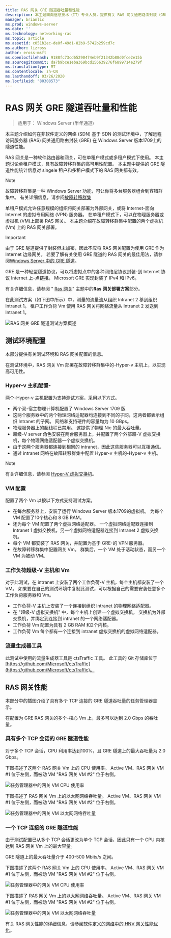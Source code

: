 ```yaml
---
title: RAS 网关 GRE 隧道吞吐量和性能
description: 本主题面向信息技术（IT）专业人员，提供有关 RAS 网关通用路由封装（GRE）隧道的吞吐量性能信息。
manager: brianlic
ms.prod: windows-server
ms.date: ''
ms.technology: networking-ras
ms.topic: article
ms.assetid: c051b2ec-de0f-49d1-82b9-5742b259cd7c
ms.author: lizross
author: eross-msft
ms.openlocfilehash: 9188fc73cd65290474eb9f21342b88d0fce2e15b
ms.sourcegitcommit: da7b9bce1eba369bcd156639276f6899714e279f
ms.translationtype: MT
ms.contentlocale: zh-CN
ms.lasthandoff: 03/26/2020
ms.locfileid: "80308573"
---
```

# <a name="ras-gateway-gre-tunnel-throughput-and-performance"></a>RAS 网关 GRE 隧道吞吐量和性能

>适用于： Windows Server \(半年通道\)

本主题介绍如何在非软件定义的网络 \(SDN\) 基于 SDN 的测试环境中，了解远程访问服务器 \(RAS\) 网关通用路由封装 \(GRE\) 在 Windows Server 版本1709上的隧道性能。

RAS 网关是一种软件路由器和网关，可在单租户模式或多租户模式下使用。 本主题讨论单租户模式，具有故障转移群集的高可用性配置。 本主题中提供的 GRE 隧道性能统计信息对 singele 租户和多租户模式下的 RAS 网关都有效。

>[!NOTE]
>故障转移群集是一种 Windows Server 功能，可让你将多台服务器组合到容错群集中。 有关详细信息，请参阅[故障转移群集](../../../failover-clustering/failover-clustering-overview.md)

单租户模式允许任意规模的组织将网关部署为外部网关，或将 Internet\-面向 Internet 的虚拟专用网络 \(VPN\) 服务器。 在单租户模式下，可以在物理服务器或虚拟机 \(VM\)上部署 RAS 网关。 本主题介绍在故障转移群集中配置的两个虚拟机 \(Vm\) 上的 RAS 网关部署。

>[!IMPORTANT]
>由于 GRE 隧道提供了封装但未加密，因此不应将 RAS 网关配置为使用 GRE 作为 Internet 边缘网关。 若要了解有关使用 GRE 隧道的 RAS 网关的最佳用法，请参阅[Windows Server 中的 GRE 隧道](gre-tunneling-windows-server.md)。

GRE 是一种轻型隧道协议，可以将虚拟点中的各种网络层协议封装\-到 Internet 协议 Internet 上\-点链接。 Microsoft GRE 实现封装了 IPv4 和 IPv6。

有关详细信息，请参阅 " [Ras 网关](https://docs.microsoft.com/windows-server/remote/remote-access/ras-gateway/ras-gateway#bkmk_deploy)" 主题中的**Ras 网关部署方案**部分。 

在此测试方案（如下图中所示）中，测量的流量流从组织 Intranet 2 移到组织 Intranet 1。 租户工作负荷 Vm 使用 RAS 网关将网络流量从 Intranet 2 发送到 Intranet 1。

![RAS 网关 GRE 隧道测试方案概述](../../media/GRE-Tunnel-Perf/Gre-Infrastructure.jpg)

## <a name="test-environment-configuration"></a>测试环境配置

本部分提供有关测试环境和 RAS 网关配置的信息。

在测试环境中，RAS 网关 Vm 部署在故障转移群集中的\-Hyper-v 主机上，以实现高可用性。

### <a name="hyper-v-host-configuration"></a>Hyper-v 主机配置\-

两个\-Hyper-v 主机配置为支持测试方案，采用以下方式。 

- 两个双\-宿主物理计算机配置了 Windows Server 1709 版
- 这两个服务器中的两个物理网络适配器均连接到不同的子网，这两者都表示组织 Intranet 的子网。 网络和支持硬件的容量均为 10 GBps。
- 物理服务器上的超线程已禁用。 这提供了物理 Nic 的最大吞吐量。
- 超级\-V server 角色安装在两台服务器上，并配置了两个外部超\-V 虚拟交换机，每个物理网络适配器一个虚拟交换机。
- 由于这两个服务器都连接到相同的 intranet，因此这些服务器可以互相通信。
- 通过 intranet 网络在故障转移群集中配置 Hyper-v 主机的\-Hyper-v 主机。 

>[!NOTE]
>有关详细信息，请参阅 [Hyper-V 虚拟交换机](https://docs.microsoft.com/windows-server/virtualization/hyper-v-virtual-switch/hyper-v-virtual-switch)。

### <a name="vm-configuration"></a>VM 配置

配置了两个 Vm 以按以下方式支持测试方案。

- 在每台服务器上，安装了运行 Windows Server 版本1709的虚拟机。 为每个 VM 配置了10个核心和 8 GB RAM。
- 还为每个 VM 配置了两个虚拟网络适配器。 一个虚拟网络适配器连接到 Intranet 1 虚拟交换机，另一个虚拟网络适配器连接到 Intranet 2 虚拟交换机。
- 每个 VM 都安装了 RAS 网关，并配置为基于 GRE\-的 VPN 服务器。
- 在故障转移群集中配置网关 Vm。 群集后，一个 VM 处于活动状态，而另一个 VM 为被动 VM。

### <a name="workload-hyper-v-hosts-and-vms"></a>工作负荷超级\-V 主机和 Vm

对于此测试，在 intranet 上安装了两个工作负荷\-V 主机，每个主机都安装了一个 VM。 如果要在自己的测试环境中复制此测试，可以根据自己的需要安装任意多个工作负荷服务器和 Vm。

- 工作负荷\-V 主机上安装了一个连接到组织 Intranet 的物理网络适配器。
- 在 "超级\-V 虚拟交换机" 中，每个主机上创建一个虚拟交换机。 交换机为外部交换机，并绑定到连接到 intranet 的一个网络适配器。
- 工作负荷 Vm 配置为具有 2 GB RAM 和2个内核。
- 工作负荷 Vm 每个都有一个连接到 intranet 虚拟交换机的虚拟网络适配器。

### <a name="traffic-generator-tool"></a>流量生成器工具

此测试中使用的流量生成器工具是 ctsTraffic 工具。 此工具的 Git 存储库位于[https://github.com/Microsoft/ctsTraffic](https://github.com/Microsoft/ctsTraffic)。

## <a name="ras-gateway-performance"></a>RAS 网关性能

本部分中的插图介绍了具有多个 TCP 连接的 GRE 隧道吞吐量的任务管理器显示。

在配置为 GRE RAS 网关的多个\-核心 Vm 上，最多可以达到 2.0 Gbps 的吞吐量。

### <a name="gre-tunnel-performance-with-multiple-tcp-sessions"></a>具有多个 TCP 会话的 GRE 隧道性能

对于多个 TCP 会话，CPU 利用率达到100%，且 GRE 隧道上的最大吞吐量为 2.0 Gbps。

下图描述了这两个 RAS 网关 Vm 上的 CPU 使用率。 Active VM、RAS 网关 VM #1 位于左侧，而被动 VM "RAS 网关 VM #2" 位于右侧。

![任务管理器中的网关 VM CPU 使用率](../../media/GRE-Tunnel-Perf/Gre-Tunnel-01.jpg)

下图描述了 RAS 网关 Vm 上的以太网网络吞吐量。 Active VM、RAS 网关 VM #1 位于左侧，而被动 VM "RAS 网关 VM #2" 位于右侧。

![任务管理器中的网关 VM 以太网网络吞吐量](../../media/GRE-Tunnel-Perf/Gre-Tunnel-02.jpg)


### <a name="gre-tunnel-performance-with-one-tcp-connection"></a>一个 TCP 连接的 GRE 隧道性能

由于测试配置已从多个 TCP 会话更改为单个 TCP 会话，因此只有一个 CPU 内核达到 RAS 网关 Vm 上的最大容量。

GRE 隧道上的最大吞吐量介于 400-500 Mbits/s 之间。

下图描述了这两个 RAS 网关 Vm 上的 CPU 使用率。 Active VM、RAS 网关 VM #1 位于左侧，而被动 VM "RAS 网关 VM #2" 位于右侧。

![任务管理器中的网关 VM CPU 使用率](../../media/GRE-Tunnel-Perf/Gre-Tunnel-03.jpg)


下图描述了 RAS 网关 Vm 上的以太网网络吞吐量。 Active VM、RAS 网关 VM #1 位于左侧，而被动 VM "RAS 网关 VM #2" 位于右侧。

![任务管理器中的网关 VM 以太网网络吞吐量](../../media/GRE-Tunnel-Perf/Gre-Tunnel-04.jpg)

有关 RAS 网关性能的详细信息，请参阅[软件定义的网络中的 HNV 网关性能优化](https://docs.microsoft.com/windows-server/administration/performance-tuning/subsystem/software-defined-networking/hnv-gateway-performance)。